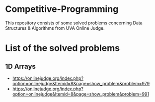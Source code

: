 # Competitive-Programming
This repository consists of some solved problems concerning Data Structures & Algorithms from UVA Online Judge.

# List of the solved problems
## 1D Arrays
* https://onlinejudge.org/index.php?option=onlinejudge&Itemid=8&page=show_problem&problem=979
* https://onlinejudge.org/index.php?option=onlinejudge&Itemid=8&page=show_problem&problem=991
